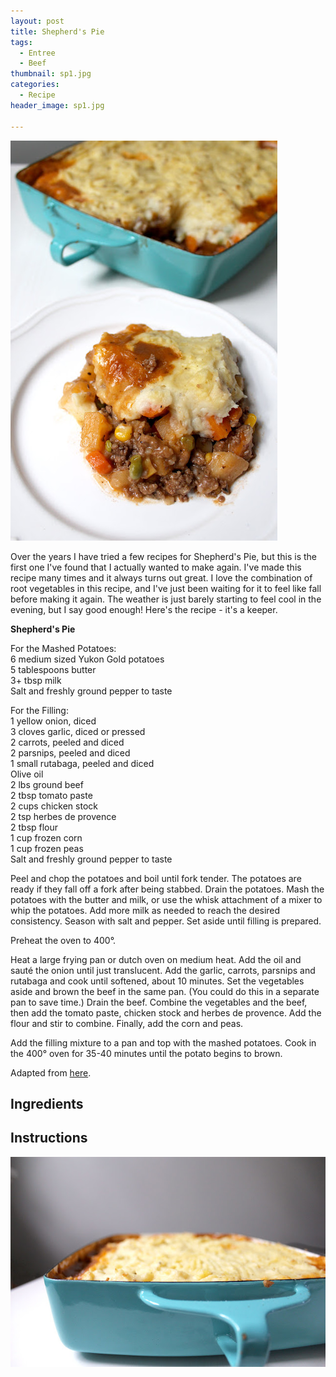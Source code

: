 ```yaml
---
layout: post
title: Shepherd's Pie
tags:
  - Entree
  - Beef
thumbnail: sp1.jpg
categories:
  - Recipe
header_image: sp1.jpg

---
```


![Image of Shepherd's Pie.](/upload/sp1.jpg)

Over the years I have tried a few recipes for Shepherd's Pie, but this is the first one I've found that I actually wanted to make again. I've made this recipe many times and it always turns out great. I love the combination of root vegetables in this recipe, and I've just been waiting for it to feel like fall before making it again. The weather is just barely starting to feel cool in the evening, but I say good enough! Here's the recipe - it's a keeper.  
  

  
  
**Shepherd's Pie**  
  
For the Mashed Potatoes:  
6 medium sized Yukon Gold potatoes  
5 tablespoons butter  
3+ tbsp milk  
Salt and freshly ground pepper to taste  
  
For the Filling:  
1 yellow onion, diced  
3 cloves garlic, diced or pressed  
2 carrots, peeled and diced  
2 parsnips, peeled and diced  
1 small rutabaga, peeled and diced  
Olive oil  
2 lbs ground beef  
2 tbsp tomato paste  
2 cups chicken stock  
2 tsp herbes de provence  
2 tbsp flour  
1 cup frozen corn  
1 cup frozen peas  
Salt and freshly ground pepper to taste  
  
Peel and chop the potatoes and boil until fork tender. The potatoes are ready if they fall off a fork after being stabbed. Drain the potatoes. Mash the potatoes with the butter and milk, or use the whisk attachment of a mixer to whip the potatoes. Add more milk as needed to reach the desired consistency. Season with salt and pepper. Set aside until filling is prepared.  
  
Preheat the oven to 400°.  
  
Heat a large frying pan or dutch oven on medium heat. Add the oil and sauté the onion until just translucent. Add the garlic, carrots, parsnips and rutabaga and cook until softened, about 10 minutes. Set the vegetables aside and brown the beef in the same pan. (You could do this in a separate pan to save time.) Drain the beef. Combine the vegetables and the beef, then add the tomato paste, chicken stock and herbes de provence. Add the flour and stir to combine. Finally, add the corn and peas.  
  
Add the filling mixture to a pan and top with the mashed potatoes. Cook in the 400° oven for 35-40 minutes until the potato begins to brown.  
  
Adapted from [here](http://www.chrislovesjulia.com/2014/09/shepherds-pie-with-ground-beef-cottage-pie-i-guess.html).

## Ingredients



## Instructions







![Image of Shepherd's Pie.](/upload/sp2.jpg)